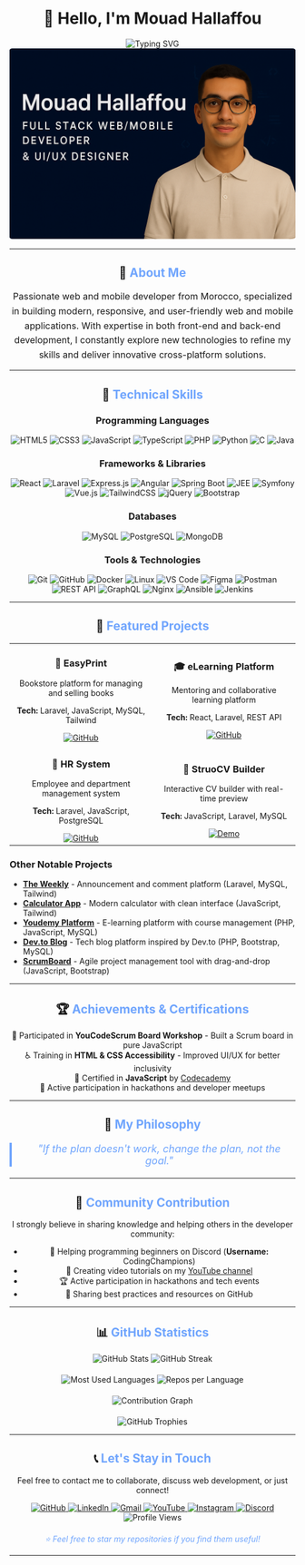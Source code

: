 # <div align="center">👋 Hello, I'm Mouad Hallaffou</div>

<div align="center">
  <img src="https://readme-typing-svg.herokuapp.com?font=Fira+Code&weight=700&size=28&duration=3000&pause=1000&color=70A5FD&center=true&vCenter=true&width=600&lines=Full+Stack+Developer;Laravel+|+React+Expert;PHP+|+JavaScript+Specialist;MERN+Stack+Developer;Java+|+Spring+Boot+Developer;Angular+|+JEE+Specialist;REST+API+|+GraphQL+Expert;Web+%26+Mobile+Applications;TypeScript+Developer;Python+Script+Developer;Linux+OS+Enthusiast;Computer+Science+Student;Vibe+Coding+Lover" alt="Typing SVG" />
</div>

<div align="center">
  <img src="cover.png" alt="Mouad Hallaffou" style="border-radius: 1%;" />
</div>

---

## <div align="center">🚀 <span style="color: #70A5FD;">About Me</span></div>

<div align="center">
  <p style="max-width: 600px; margin: 0 auto; font-size: 16px; line-height: 1.6;">
    Passionate web and mobile developer from Morocco, specialized in building modern, responsive, and user-friendly web and mobile applications. With expertise in both front-end and back-end development, I constantly explore new technologies to refine my skills and deliver innovative cross-platform solutions.
  </p>
</div>

---

## <div align="center">💼 <span style="color: #70A5FD;">Technical Skills</span></div>

<div align="center">

### **Programming Languages**

![HTML5](https://img.shields.io/badge/HTML5-E34F26?style=for-the-badge&logo=html5&logoColor=white)
![CSS3](https://img.shields.io/badge/CSS3-1572B6?style=for-the-badge&logo=css3&logoColor=white)
![JavaScript](https://img.shields.io/badge/JavaScript-F7DF1E?style=for-the-badge&logo=javascript&logoColor=black)
![TypeScript](https://img.shields.io/badge/TypeScript-007ACC?style=for-the-badge&logo=typescript&logoColor=white)
![PHP](https://img.shields.io/badge/PHP-777BB4?style=for-the-badge&logo=php&logoColor=white)
![Python](https://img.shields.io/badge/Python-3776AB?style=for-the-badge&logo=python&logoColor=white)
![C](https://img.shields.io/badge/C-00599C?style=for-the-badge&logo=c&logoColor=white)
![Java](https://img.shields.io/badge/Java-007396?style=for-the-badge&logo=java&logoColor=white)

### **Frameworks & Libraries**

![React](https://img.shields.io/badge/React-20232A?style=for-the-badge&logo=react&logoColor=61DAFB)
![Laravel](https://img.shields.io/badge/Laravel-FF2D20?style=for-the-badge&logo=laravel&logoColor=white)
![Express.js](https://img.shields.io/badge/Express.js-404D59?style=for-the-badge)
![Angular](https://img.shields.io/badge/Angular-DD0031?style=for-the-badge&logo=angular&logoColor=white)
![Spring Boot](https://img.shields.io/badge/Spring_Boot-6DB33F?style=for-the-badge&logo=spring-boot&logoColor=white)
![JEE](https://img.shields.io/badge/JEE-007396?style=for-the-badge&logo=java&logoColor=white)
![Symfony](https://img.shields.io/badge/Symfony-000000?style=for-the-badge&logo=symfony&logoColor=white)
![Vue.js](https://img.shields.io/badge/Vue.js-35495E?style=for-the-badge&logo=vuedotjs&logoColor=4FC08D)
![TailwindCSS](https://img.shields.io/badge/Tailwind_CSS-38B2AC?style=for-the-badge&logo=tailwind-css&logoColor=white)
![jQuery](https://img.shields.io/badge/jQuery-0769AD?style=for-the-badge&logo=jquery&logoColor=white)
![Bootstrap](https://img.shields.io/badge/Bootstrap-563D7C?style=for-the-badge&logo=bootstrap&logoColor=white)

### **Databases**

![MySQL](https://img.shields.io/badge/MySQL-00000F?style=for-the-badge&logo=mysql&logoColor=white)
![PostgreSQL](https://img.shields.io/badge/PostgreSQL-316192?style=for-the-badge&logo=postgresql&logoColor=white)
![MongoDB](https://img.shields.io/badge/MongoDB-4EA94B?style=for-the-badge&logo=mongodb&logoColor=white)

### **Tools & Technologies**

![Git](https://img.shields.io/badge/Git-F05032?style=for-the-badge&logo=git&logoColor=white)
![GitHub](https://img.shields.io/badge/GitHub-100000?style=for-the-badge&logo=github&logoColor=white)
![Docker](https://img.shields.io/badge/Docker-2496ED?style=for-the-badge&logo=docker&logoColor=white)
![Linux](https://img.shields.io/badge/Linux-FCC624?style=for-the-badge&logo=linux&logoColor=black)
![VS Code](https://img.shields.io/badge/VS_Code-007ACC?style=for-the-badge&logo=visual-studio-code&logoColor=white)
![Figma](https://img.shields.io/badge/Figma-F24E1E?style=for-the-badge&logo=figma&logoColor=white)
![Postman](https://img.shields.io/badge/Postman-FF6C37?style=for-the-badge&logo=postman&logoColor=white)
![REST API](https://img.shields.io/badge/REST_API-0052CC?style=for-the-badge&logo=rest&logoColor=white)
![GraphQL](https://img.shields.io/badge/GraphQL-E10098?style=for-the-badge&logo=graphql&logoColor=white)
![Nginx](https://img.shields.io/badge/Nginx-009639?style=for-the-badge&logo=nginx&logoColor=white)
![Ansible](https://img.shields.io/badge/Ansible-000000?style=for-the-badge&logo=ansible&logoColor=white)
![Jenkins](https://img.shields.io/badge/Jenkins-D24939?style=for-the-badge&logo=jenkins&logoColor=white)

</div>

---

## <div align="center">🎯 <span style="color: #70A5FD;">Featured Projects</span></div>

<div align="center">
  <table>
    <tr>
      <td align="center" width="50%">
           <h3>🛒 EasyPrint</h3>
           <p>Bookstore platform for managing and selling books</p>
           <p><strong>Tech:</strong> Laravel, JavaScript, MySQL, Tailwind</p>
        <a href="https://github.com/MouadHallaffou/EasyPrint">
          <img src="https://img.shields.io/badge/GitHub-181717?style=for-the-badge&logo=github&logoColor=white" alt="GitHub"/>
        </a>
      </td>
      <td align="center" width="50%">
           <h3>🎓 eLearning Platform</h3>
           <p>Mentoring and collaborative learning platform</p>
           <p><strong>Tech:</strong> React, Laravel, REST API</p>
        <a href="https://github.com/MouadHallaffou/plateforme_mentorat">
          <img src="https://img.shields.io/badge/GitHub-181717?style=for-the-badge&logo=github&logoColor=white" alt="GitHub"/>
        </a>
      </td>
    </tr>
    <tr>
      <td align="center" width="50%">
           <h3>👥 HR System</h3>
           <p>Employee and department management system</p>
           <p><strong>Tech:</strong> Laravel, JavaScript, PostgreSQL</p>
        <a href="https://github.com/MouadHallaffou/Human-Resource-Management-System">
          <img src="https://img.shields.io/badge/GitHub-181717?style=for-the-badge&logo=github&logoColor=white" alt="GitHub"/>
        </a>
      </td>
      <td align="center" width="50%">
           <h3>📄 StruoCV Builder</h3>
           <p>Interactive CV builder with real-time preview</p>
           <p><strong>Tech:</strong> JavaScript, Laravel, MySQL</p>
        <a href="https://mouadhallaffou.github.io/Resume_Builder_StruoCV/">
          <img src="https://img.shields.io/badge/Demo-70A5FD?style=for-the-badge&logo=web&logoColor=white" alt="Demo"/>
        </a>
      </td>
    </tr>
  </table>
</div>

### Other Notable Projects

- **[The Weekly](https://github.com/MouadHallaffou/The_Weekly)** - Announcement and comment platform (Laravel, MySQL, Tailwind)
- **[Calculator App](https://mouadhallaffou.github.io/Calculator/)** - Modern calculator with clean interface (JavaScript, Tailwind)
- **[Youdemy Platform](https://github.com/MouadHallaffou/Youdemy_plateform)** - E-learning platform with course management (PHP, JavaScript, MySQL)
- **[Dev.to Blog](https://github.com/MouadHallaffou/Dev.to_Blogging_Plateform)** - Tech blog platform inspired by Dev.to (PHP, Bootstrap, MySQL)
- **[ScrumBoard](https://mouadhallaffou.github.io/YoucodeScrum-Board/)** - Agile project management tool with drag-and-drop (JavaScript, Bootstrap)

---

## <div align="center">🏆 <span style="color: #70A5FD;">Achievements & Certifications</span></div>

<div align="center">
  <ul style="list-style: none; padding: 0;">
    <li>🎯 Participated in <strong>YouCodeScrum Board Workshop</strong> - Built a Scrum board in pure JavaScript</li>
    <li>♿ Training in <strong>HTML & CSS Accessibility</strong> - Improved UI/UX for better inclusivity</li>
    <li>🏅 Certified in <strong>JavaScript</strong> by <a href="https://www.codecademy.com/">Codecademy</a></li>
    <li>🚀 Active participation in hackathons and developer meetups</li>
  </ul>
</div>

---

## <div align="center">🌟 <span style="color: #70A5FD;">My Philosophy</span></div>

<div align="center">
  <blockquote style="font-size: 18px; font-style: italic; color: #70A5FD; border-left: 4px solid #70A5FD; padding-left: 20px; margin: 20px 0;">
    "If the plan doesn't work, change the plan, not the goal."
  </blockquote>
</div>

---

## <div align="center">🤝 <span style="color: #70A5FD;">Community Contribution</span></div>

<div align="center">
  <p>I strongly believe in sharing knowledge and helping others in the developer community:</p>
  
  - 💬 Helping programming beginners on Discord (**Username:** CodingChampions)
  - 🎥 Creating video tutorials on my <a href="https://www.youtube.com/@CodingChampions">YouTube channel</a>
  - 🏆 Active participation in hackathons and tech events
  - 📝 Sharing best practices and resources on GitHub
</div>

---

## <div align="center">📊 <span style="color: #70A5FD;">GitHub Statistics</span></div>

<div align="center">
  <img src="https://github-readme-stats.vercel.app/api?username=MouadHallaffou&show_icons=true&theme=tokyonight&hide_border=true&bg_color=0D1117&title_color=70A5FD&text_color=C9D1D9&icon_color=70A5FD" alt="GitHub Stats" width="49%" />
  <img src="https://github-readme-streak-stats.herokuapp.com/?user=MouadHallaffou&theme=tokyonight&hide_border=true&background=0D1117&stroke=70A5FD&ring=70A5FD&fire=FF6B6B&currStreakLabel=70A5FD" alt="GitHub Streak" width="49%" />
</div>

<div align="center" style="margin-top: 20px;">
  <img src="https://github-readme-stats.vercel.app/api/top-langs/?username=MouadHallaffou&layout=compact&theme=tokyonight&hide_border=true&bg_color=0D1117&title_color=70A5FD&text_color=C9D1D9&langs_count=8" alt="Most Used Languages" width="49%" />
  <img src="https://github-profile-summary-cards.vercel.app/api/cards/repos-per-language?username=MouadHallaffou&theme=tokyonight" alt="Repos per Language" width="49%" />
</div>

<div align="center" style="margin-top: 20px;">
  <img src="https://github-readme-activity-graph.vercel.app/graph?username=MouadHallaffou&theme=tokyo-night&hide_border=true&bg_color=0D1117&color=70A5FD&line=70A5FD&point=C9D1D9" alt="Contribution Graph" width="100%" />
</div>

<div align="center" style="margin-top: 20px;">
  <img src="https://github-profile-trophy.vercel.app/?username=MouadHallaffou&theme=tokyonight&no-frame=true&no-bg=true&margin-w=4&row=2&column=4" alt="GitHub Trophies" />
</div>

---

## <div align="center">📞 <span style="color: #70A5FD;">Let's Stay in Touch</span></div>

<div align="center">
  <p>Feel free to contact me to collaborate, discuss web development, or just connect!</p>
  
  <a href="https://github.com/MouadHallaffou" target="_blank">
    <img src="https://img.shields.io/badge/GitHub-181717?style=for-the-badge&logo=github&logoColor=white" alt="GitHub" />
  </a>
  <a href="https://www.linkedin.com/in/hallaffou-mouad-763409200/" target="_blank">
    <img src="https://img.shields.io/badge/LinkedIn-0077B5?style=for-the-badge&logo=linkedin&logoColor=white" alt="LinkedIn" />
  </a>
  <a href="mailto:mouadhallaffou@gmail.com">
    <img src="https://img.shields.io/badge/Gmail-D14836?style=for-the-badge&logo=gmail&logoColor=white" alt="Gmail" />
  </a>
  <a href="https://www.youtube.com/@CodingChampions" target="_blank">
    <img src="https://img.shields.io/badge/YouTube-FF0000?style=for-the-badge&logo=youtube&logoColor=white" alt="YouTube" />
  </a>
  <a href="https://instagram.com/invites/contact/?i=1leifo22sgv82&utm_content=plkjh8q" target="_blank">
    <img src="https://img.shields.io/badge/Instagram-E4405F?style=for-the-badge&logo=instagram&logoColor=white" alt="Instagram" />
  </a>
  <a href="https://discord.com" target="_blank">
    <img src="https://img.shields.io/badge/Discord-7289DA?style=for-the-badge&logo=discord&logoColor=white" alt="Discord" />
  </a>
</div>

<div align="center">
  <img src="https://komarev.com/ghpvc/?username=MouadHallaffou&color=70A5FD&style=for-the-badge" alt="Profile Views" />
</div>

<div align="center">
  <p style="color: #70A5FD; font-style: italic; margin-top: 20px;">
    ⭐ Feel free to star my repositories if you find them useful!
  </p>
</div>

---
